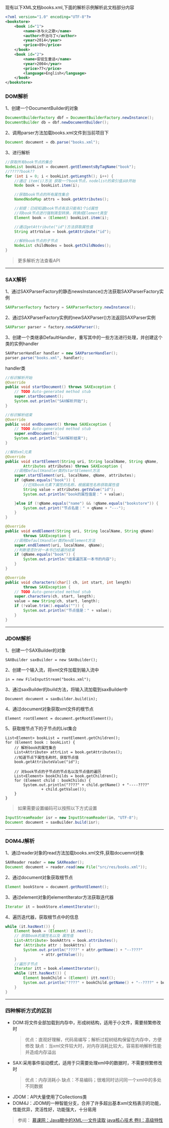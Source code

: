 

现有以下XML文档books.xml,下面的解析示例解析此文档部分内容
```XML
<?xml version="1.0" encoding="UTF-8"?>
<bookstore>
	<book id="1">
		<name>冰与火之歌</name>
		<author>乔治马丁</author>
		<year>2014</year>
		<price>89</price>
	</book>
	<book id="2">
		<name>安徒生童话</name>
		<year>2004</year>
		<price>77</price>
		<language>English</language>
	</book>
</bookstore>
```
### DOM解析
1、创建一个DocumentBuilder的对象
```java
DocumentBuilderFactory dbf = DocumentBuilderFactory.newInstance();
DocumentBuilder db = dbf.newDocumentBuilder();
```
2、调用parser方法加载books.xml文件到当前项目下
```java
Document document = db.parse("books.xml");
```
3、进行解析
```java
//获取所有book节点的集合
NodeList bookList = document.getElementsByTagName("book");
//?????book??
for (int i = 0; i < bookList.getLength(); i++) {
    //通过 item(i)方法 获取一个book节点，nodelist的索引值从0开始
    Node book = bookList.item(i);

    //获取book节点的所有属性集合
    NamedNodeMap attrs = book.getAttributes();

    //前提：已经知道book节点有且只能有1个id属性
    //将book节点进行强制类型转换，转换成Element类型
    Element book = (Element) bookList.item(i);

    //通过getAttribute("id")方法获取属性值
    String attrValue = book.getAttribute("id");
    
    //解析book节点的子节点
    NodeList childNodes = book.getChildNodes();
}
```
> 更多解析方法查看API

----
### SAX解析
1、通过SAXParserFactory的静态newsInstance()方法获取SAXParserFactory实例
```java
SAXParserFactory factory = SAXParserFactory.newInstance();
```
2、通过SAXParserFactory实例的newSAXParser()方法返回SAXParser实例
```java
SAXParser parser = factory.newSAXParser();
```
3、创建一个类继承DefaultHandler，重写其中的一些方法进行处理，并创建这个类的实例handler
```java
SAXParserHandler handler = new SAXParserHandler();
parser.parse("books.xml", handler);
```
handler类
```java
//标识解析开始
@Override
public void startDocument() throws SAXException {
    // TODO Auto-generated method stub
    super.startDocument();
    System.out.println("SAX解析开始");
}

//标识解析结束
@Override
public void endDocument() throws SAXException {
    // TODO Auto-generated method stub
    super.endDocument();
    System.out.println("SAX解析结束");
}

//解析xml元素
@Override
public void startElement(String uri, String localName, String qName,
        Attributes attributes) throws SAXException {
    //调用DefaultHandler类的startElement方法
    super.startElement(uri, localName, qName, attributes);
    if (qName.equals("book")) {
        //已知book元素下属性的名称，根据属性名称获取属性值
        String value = attributes.getValue("id");
        System.out.println("book的属性值是：" + value);

    }else if (!qName.equals("name") && !qName.equals("bookstore")) {
        System.out.print("节点名是：" + qName + "---");
    }
}

@Override
public void endElement(String uri, String localName, String qName)
        throws SAXException {
    //调用DefaultHandler类的endElement方法
    super.endElement(uri, localName, qName);
    //判断是否针对一本书已经遍历结束
    if (qName.equals("book")) {
        System.out.println("结束遍历某一本书的内容");
    }
}

@Override
public void characters(char[] ch, int start, int length)
        throws SAXException {
    // TODO Auto-generated method stub
    super.characters(ch, start, length);
    value = new String(ch, start, length);
    if (!value.trim().equals("")) {
        System.out.println("节点值是：" + value);
    }
}
```
----
### JDOM解析
1、创建一个SAXBuilder的对象
```
SAXBuilder saxBuilder = new SAXBuilder();
```
2、创建一个输入流，将xml文件加载到输入流中
```
in = new FileInputStream("books.xml");
```
3、通过saxBuilder的build方法，将输入流加载到saxBuilder中
```
Document document = saxBuilder.build(in);
```
4、通过document对象获取xml文件的根节点
```
Element rootElement = document.getRootElement();
```
5、获取根节点下的子节点的List集合
```
List<Element> bookList = rootElement.getChildren();
for (Element book : bookList) {
    // 解析book的属性集合
    List<Attribute> attrList = book.getAttributes();
    //知道节点下属性名称时，获取节点值
    book.getAttributeValue("id");

    // 对book节点的子节点的节点名以及节点值的遍历
    List<Element> bookChilds = book.getChildren();
    for (Element child : bookChilds) {
        System.out.println("????" + child.getName() + "----????"
                + child.getValue());
    }
}

```
> 如果需要设置编码可以按照以下方式设置

```java
InputStreamReader isr = new InputStreamReader(in, "UTF-8");
Document document = saxBuilder.build(isr);
```
----
### DOM4J解析
1、通过reader对象的read方法加载books.xml文件,获取docuemnt对象
```java
SAXReader reader = new SAXReader();
Document document = reader.read(new File("src/res/books.xml"));
```
2、通过document对象获取根节点
```java
Element bookStore = document.getRootElement();
```
3、通过element对象的elementIterator方法获取迭代器
```java
Iterator it = bookStore.elementIterator();
```
4、遍历迭代器，获取根节点中的信息
```java
while (it.hasNext()) {
    Element book = (Element) it.next();
    // 获取book的属性名以及 属性值
    List<Attribute> bookAttrs = book.attributes();
    for (Attribute attr : bookAttrs) {
        System.out.println("????" + attr.getName() + "--????"
                + attr.getValue());
    }
    //遍历子节点
    Iterator itt = book.elementIterator();
    while (itt.hasNext()) {
        Element bookChild = (Element) itt.next();
        System.out.println("????" + bookChild.getName() + "--????" + bookChild.getStringValue());
    }
}

```
----
### 四种解析方式的区别
- DOM:将文件全部加载到内存中，形成树结构，适用于小文件，需要频繁修改时
    >优点：直观好理解，代码易编写；解析过程树结构保留在内存中，方便修改
    缺点：当xml文件较大时，对内存消耗比较大，容易影响解析性能并造成内存溢出
- SAX:采用事件驱动模式，适用于只需要处理xml中的数据时，不需要频繁修改时
    >优点：内存消耗小
    缺点：不易编码；很难同时访问同一个xml中的多处不同数据
- JDOM：API大量使用了Collections类
- DOM4J：JDOM的一种智能分支，合并了许多超出基本xml文档表示的功能，性能优异，灵活性好，功能强大，十分易用

> 参阅：
  [慕课网：Java眼中的XML---文件读取](https://www.imooc.com/learn/171)
  [java核心技术 卷II：高级特性](http://product.dangdang.com/25171892.html)